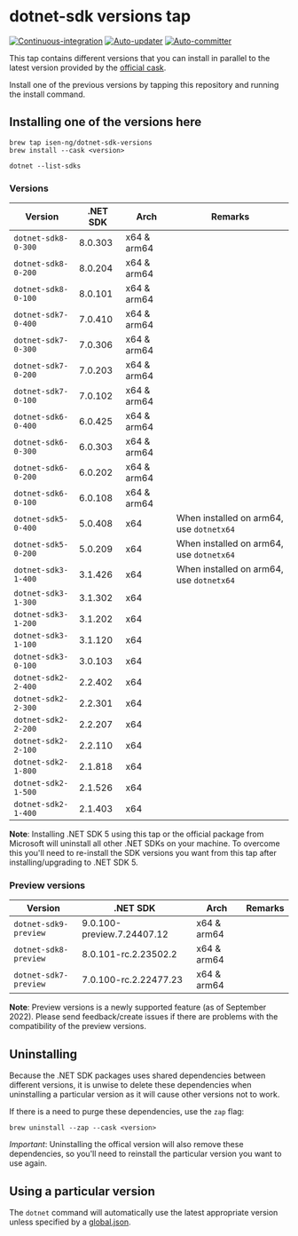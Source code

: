 # dotnet-sdk versions tap

[![Continuous-integration](https://github.com/isen-ng/homebrew-dotnet-sdk-versions/actions/workflows/ci.yml/badge.svg)](https://github.com/isen-ng/homebrew-dotnet-sdk-versions/actions/workflows/ci.yml)
[![Auto-updater](https://github.com/isen-ng/homebrew-dotnet-sdk-versions/actions/workflows/auto-updater.yml/badge.svg)](https://github.com/isen-ng/homebrew-dotnet-sdk-versions/actions/workflows/auto-updater.yml)
[![Auto-committer](https://github.com/isen-ng/homebrew-dotnet-sdk-versions/actions/workflows/auto-commit.yml/badge.svg)](https://github.com/isen-ng/homebrew-dotnet-sdk-versions/actions/workflows/auto-commit.yml)

This tap contains different versions that you can install in parallel to the latest version provided by the
[official cask](https://github.com/Homebrew/homebrew-cask/blob/master/Casks/d/dotnet-sdk.rb).

Install one of the previous versions by tapping this repository and running the install command.


## Installing one of the versions here

```
brew tap isen-ng/dotnet-sdk-versions
brew install --cask <version>

dotnet --list-sdks
```


### Versions

| Version             | .NET SDK | Arch        | Remarks                                  |
| ------------------- | -------- | ----------- | ---------------------------------------- |
| `dotnet-sdk8-0-300` | 8.0.303  | x64 & arm64 |                                          |
| `dotnet-sdk8-0-200` | 8.0.204  | x64 & arm64 |                                          |
| `dotnet-sdk8-0-100` | 8.0.101  | x64 & arm64 |                                          |
| `dotnet-sdk7-0-400` | 7.0.410  | x64 & arm64 |                                          |
| `dotnet-sdk7-0-300` | 7.0.306  | x64 & arm64 |                                          |
| `dotnet-sdk7-0-200` | 7.0.203  | x64 & arm64 |                                          |
| `dotnet-sdk7-0-100` | 7.0.102  | x64 & arm64 |                                          |
| `dotnet-sdk6-0-400` | 6.0.425  | x64 & arm64 |                                          |
| `dotnet-sdk6-0-300` | 6.0.303  | x64 & arm64 |                                          |
| `dotnet-sdk6-0-200` | 6.0.202  | x64 & arm64 |                                          |
| `dotnet-sdk6-0-100` | 6.0.108  | x64 & arm64 |                                          |
| `dotnet-sdk5-0-400` | 5.0.408  | x64         | When installed on arm64, use `dotnetx64` |
| `dotnet-sdk5-0-200` | 5.0.209  | x64         | When installed on arm64, use `dotnetx64` |
| `dotnet-sdk3-1-400` | 3.1.426  | x64         | When installed on arm64, use `dotnetx64` |
| `dotnet-sdk3-1-300` | 3.1.302  | x64         |                                          |
| `dotnet-sdk3-1-200` | 3.1.202  | x64         |                                          |
| `dotnet-sdk3-1-100` | 3.1.120  | x64         |                                          |
| `dotnet-sdk3-0-100` | 3.0.103  | x64         |                                          |
| `dotnet-sdk2-2-400` | 2.2.402  | x64         |                                          |
| `dotnet-sdk2-2-300` | 2.2.301  | x64         |                                          |
| `dotnet-sdk2-2-200` | 2.2.207  | x64         |                                          |
| `dotnet-sdk2-2-100` | 2.2.110  | x64         |                                          |
| `dotnet-sdk2-1-800` | 2.1.818  | x64         |                                          |
| `dotnet-sdk2-1-500` | 2.1.526  | x64         |                                          |
| `dotnet-sdk2-1-400` | 2.1.403  | x64         |                                          |

**Note**: Installing .NET SDK 5 using this tap or the official package from Microsoft will uninstall all other
.NET SDKs on your machine. To overcome this you'll need to re-install the SDK versions you want from this tap
after installing/upgrading to .NET SDK 5.


### Preview versions

| Version               | .NET SDK                   | Arch        | Remarks |
| --------------------- | -------------------------- | ----------- | ------- |
| `dotnet-sdk9-preview` | 9.0.100-preview.7.24407.12  | x64 & arm64 |         |
| `dotnet-sdk8-preview` | 8.0.101-rc.2.23502.2       | x64 & arm64 |         |
| `dotnet-sdk7-preview` | 7.0.100-rc.2.22477.23      | x64 & arm64 |         |

**Note**: Preview versions is a newly supported feature (as of September 2022). Please send feedback/create issues
if there are problems with the compatibility of the preview versions.


## Uninstalling

Because the .NET SDK packages uses shared dependencies between different versions, it is unwise to delete these
dependencies when uninstalling a particular version as it will cause other versions not to work.

If there is a need to purge these dependencies, use the `zap` flag:

```
brew uninstall --zap --cask <version>
```

*Important*: Uninstalling the offical version will also remove these dependencies, so you'll need to reinstall the
particular version you want to use again.


## Using a particular version

The `dotnet` command will automatically use the latest appropriate version unless specified by a
[global.json](https://docs.microsoft.com/en-us/dotnet/core/tools/global-json).
